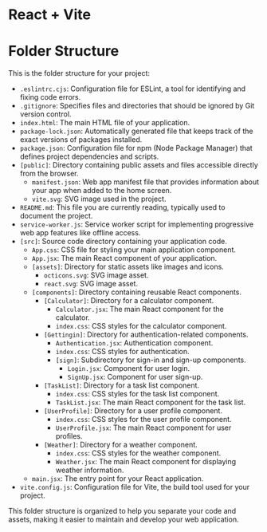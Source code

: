 # React + Vite

<!-- make sure to run the command: npm install -->

<!-- Run "npm run dev" to start the app on your computer. -->

<!-- please find the project structure of the app in the project_structure.txt file in the roor directory -->


<!-- folder structure brief -->

# Folder Structure

This is the folder structure for your project:

- `.eslintrc.cjs`: Configuration file for ESLint, a tool for identifying and fixing code errors.
- `.gitignore`: Specifies files and directories that should be ignored by Git version control.
- `index.html`: The main HTML file of your application.
- `package-lock.json`: Automatically generated file that keeps track of the exact versions of packages installed.
- `package.json`: Configuration file for npm (Node Package Manager) that defines project dependencies and scripts.
- `[public]`: Directory containing public assets and files accessible directly from the browser.
    - `manifest.json`: Web app manifest file that provides information about your app when added to the home screen.
    - `vite.svg`: SVG image used in the project.
- `README.md`: This file you are currently reading, typically used to document the project.
- `service-worker.js`: Service worker script for implementing progressive web app features like offline access.
- `[src]`: Source code directory containing your application code.
    - `App.css`: CSS file for styling your main application component.
    - `App.jsx`: The main React component of your application.
    - `[assets]`: Directory for static assets like images and icons.
        - `octicons.svg`: SVG image asset.
        - `react.svg`: SVG image asset.
    - `[components]`: Directory containing reusable React components.
        - `[Calculator]`: Directory for a calculator component.
            - `Calculator.jsx`: The main React component for the calculator.
            - `index.css`: CSS styles for the calculator component.
        - `[Gettingin]`: Directory for authentication-related components.
            - `Authentication.jsx`: Authentication component.
            - `index.css`: CSS styles for authentication.
            - `[sign]`: Subdirectory for sign-in and sign-up components.
                - `Login.jsx`: Component for user login.
                - `SignUp.jsx`: Component for user sign-up.
        - `[TaskList]`: Directory for a task list component.
            - `index.css`: CSS styles for the task list component.
            - `TaskList.jsx`: The main React component for the task list.
        - `[UserProfile]`: Directory for a user profile component.
            - `index.css`: CSS styles for the user profile component.
            - `UserProfile.jsx`: The main React component for user profiles.
        - `[Weather]`: Directory for a weather component.
            - `index.css`: CSS styles for the weather component.
            - `Weather.jsx`: The main React component for displaying weather information.
    - `main.jsx`: The entry point for your React application.
- `vite.config.js`: Configuration file for Vite, the build tool used for your project.

This folder structure is organized to help you separate your code and assets, making it easier to maintain and develop your web application.
